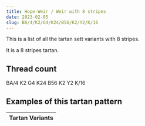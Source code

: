 ```yaml
---
title: Hope-Weir / Weir with 8 stripes
date: 2023-02-05
slug: BA/4/K2/G4/K24/B56/K2/Y2/K/16
---
```

This is a list of all the tartan sett variants with 8 stripes.

It is a 8 stripes tartan.


## Thread count
BA/4 K2 G4 K24 B56 K2 Y2 K/16

## Examples of this tartan pattern

| Tartan Variants |
|---------------|
